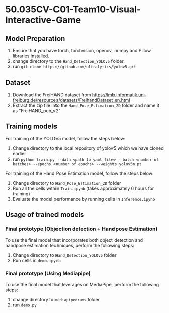 # 50.035CV-C01-Team10-Visual-Interactive-Game

## Model Preparation
1. Ensure that you have torch, torchvision, opencv, numpy and Pillow libraries installed.
2. change directory to the `Hand_Detection_YOLOv5` folder. 
3. run `git clone https://github.com/ultralytics/yolov5.git`

## Dataset
1. Download the FreiHAND dataset from https://lmb.informatik.uni-freiburg.de/resources/datasets/FreihandDataset.en.html
2. Extract the zip file into the `Hand_Pose_Estimation_2D` folder and name it as "FreiHAND_pub_v2"

## Training models
For training of the YOLOv5 model, follow the steps below:

1. Change directory to the local repository of yolov5 which we have cloned earlier
2. run `python train.py --data <path to yaml file> --batch <number of batches> --epochs <number of epochs> --weights yolov5m.pt`  

For training of the Hand Pose Estimation model, follow the steps below:

1. Change directory to `Hand_Pose_Estimation_2D` folder
2. Run all the cells within `Train.ipynb` (takes approximately 6 hours for training)
3. Evaluate the model performance by running cells in `Inference.ipynb`

## Usage of trained models

### Final prototype (Objection detection + Handpose Estimation)
To use the final model that incorporates both object detection and handpose estimation techniques, perform the following steps:

1. Change directory to `Hand_Detection_YOLOv5` folder
2. Run cells in `demo.ipynb`

### Final prototype (Using Mediapipe)
To use the final model that leverages on MediaPipe, perform the following steps:

1. change directory to `mediapipedrums` folder
2. run `demo.py`




